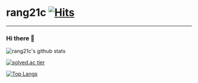 # rang21c   [![Hits](https://hits.seeyoufarm.com/api/count/incr/badge.svg?url=https%3A%2F%2Fgithub.com%2Frang21c&count_bg=%234CE1D4&title_bg=%23E38E8E&icon=&icon_color=%23FFFFFF&title=Hits&edge_flat=false)](https://hits.seeyoufarm.com)
---
### Hi there 👋 

![rang21c's github stats](https://github-readme-stats.vercel.app/api?username=rang21c&show_icons=true&theme=radical)


[![solved.ac tier](http://mazassumnida.wtf/api/generate_badge?boj=rang21c)](https://solved.ac/rang21c)

[![Top Langs](https://github-readme-stats.vercel.app/api/top-langs/?username=rang21c&layout=compact)](https://github.com/anuraghazra/github-readme-stats)

